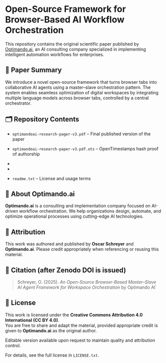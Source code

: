 # Open-Source Framework for Browser-Based AI Workflow Orchestration

This repository contains the original scientific paper published by [Optimando.ai](https://optimando.ai), an AI consulting company specialized in implementing intelligent automation workflows for enterprises.

## 📘 Paper Summary

We introduce a novel open-source framework that turns browser tabs into collaborative AI agents using a master–slave orchestration pattern. The system enables seamless optimization of digital workspaces by integrating multiple language models across browser tabs, controlled by a central orchestrator.

## 🗂 Repository Contents

- `optimandoai-research-pager-v3.pdf` – Final published version of the paper  
- `optimandoai-research-paper-v3.pdf.ots` – OpenTimestamps hash proof of authorship

- 
- 
- `readme.txt` – License and usage terms

## 🧠 About Optimando.ai

**Optimando.ai** is a consulting and implementation company focused on AI-driven workflow orchestration. We help organizations design, automate, and optimize operational processes using cutting-edge AI technologies.

## 📢 Attribution

This work was authored and published by **Oscar Schreyer** and **Optimando.ai**. Please credit appropriately when referencing or reusing this material.

## 🔗 Citation (after Zenodo DOI is issued)

> Schreyer, O. (2025). *An Open-Source Browser-Based Master–Slave AI Agent Framework for Workspace Orchestration* by Optimando AI`

## 📝 License

This work is licensed under the **Creative Commons Attribution 4.0 International (CC BY 4.0)**.  
You are free to share and adapt the material, provided appropriate credit is given to **Optimando.ai** as the original author.

Editable version available upon request to maintain quality and attribution control.

For details, see the full license in `LICENSE.txt`.
